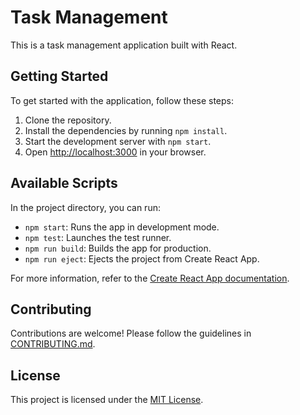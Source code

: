 # Task Management

This is a task management application built with React.

## Getting Started

To get started with the application, follow these steps:

1. Clone the repository.
2. Install the dependencies by running `npm install`.
3. Start the development server with `npm start`.
4. Open [http://localhost:3000](http://localhost:3000) in your browser.

## Available Scripts

In the project directory, you can run:

- `npm start`: Runs the app in development mode.
- `npm test`: Launches the test runner.
- `npm run build`: Builds the app for production.
- `npm run eject`: Ejects the project from Create React App.

For more information, refer to the [Create React App documentation](https://create-react-app.dev/docs/getting-started/).

## Contributing

Contributions are welcome! Please follow the guidelines in [CONTRIBUTING.md](CONTRIBUTING.md).

## License

This project is licensed under the [MIT License](LICENSE).
